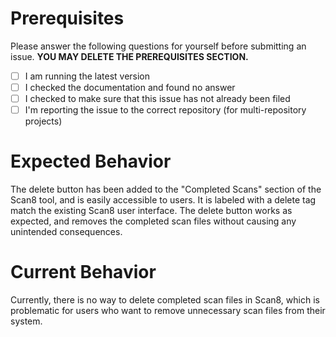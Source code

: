 # Prerequisites

Please answer the following questions for yourself before submitting an issue. **YOU MAY DELETE THE PREREQUISITES SECTION.**

- [ ] I am running the latest version
- [ ] I checked the documentation and found no answer
- [ ] I checked to make sure that this issue has not already been filed
- [ ] I'm reporting the issue to the correct repository (for multi-repository projects)

# Expected Behavior
The delete button has been added to the "Completed Scans" section of the Scan8 tool, and is easily accessible to users. It is labeled with a delete tag match the existing Scan8 user interface. The delete button works as expected, and removes the completed scan files without causing any unintended consequences.


# Current Behavior

Currently, there is no way to delete completed scan files in Scan8, which is problematic for users who want to remove unnecessary scan files from their system. 

